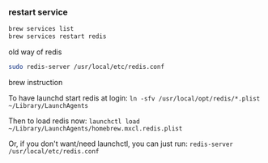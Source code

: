 ### restart service

```bash
brew services list
brew services restart redis
```

old way of redis

```bash
sudo redis-server /usr/local/etc/redis.conf
```

brew instruction


 To have launchd start redis at login:
  `ln -sfv /usr/local/opt/redis/*.plist ~/Library/LaunchAgents`
  
 Then to load redis now:
  `launchctl load ~/Library/LaunchAgents/homebrew.mxcl.redis.plist`
  
 Or, if you don't want/need launchctl, you can just run:
    `redis-server /usr/local/etc/redis.conf`
  
    


